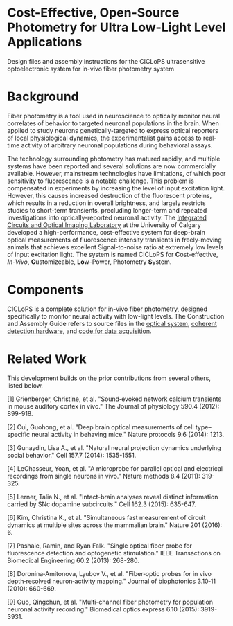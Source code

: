 # Cost-Effective, Open-Source Photometry for Ultra Low-Light Level Applications
Design files and assembly instructions for the CICLoPS ultrasensitive optoelectronic system for in-vivo fiber photometry system

# Background
Fiber photometry is a tool used in neuroscience to optically monitor neural correlates of behavior to targeted neuronal populations in the brain. When applied to study neurons genetically-targeted to express optical reporters of local physiological dynamics, the experimentalist gains access to real-time activity of arbitrary neuronal populations during behavioral assays. 

The technology surrounding photometry has matured rapidly, and multiple systems have been reported and several solutions are now commercially available. However, mainstream technologies have limitations, of which poor sensitivity to fluorescence is a notable challenge. This problem is compensated in experiments by increasing the level of input excitation light. However, this causes increased destruction of the fluorescent proteins, which results in a reduction in overall brightness, and largely restricts studies to short-term transients, precluding longer-term and repeated investigations into optically-reported neuronal activity. The [Integrated Circuits and Optical Imaging Laboratory](http://people.ucalgary.ca/~kmurari/index.html) at the University of Calgary developed a high-performance, cost-effective system for deep-brain optical measurements of fluorescence intensity transients in freely-moving animals that achieves excellent Signal-to-noise ratio at extremely low levels of input excitation light. The system is named CICLoPS for **C**ost-effective, ***I**n-Vivo*, **C**ustomizeable, **Lo**w-Power, **P**hotometry **S**ystem.

# Components
CICLoPS is a complete solution for in-vivo fiber photometry, designed specifically to monitor neural activity with low-light levels. The Construction and Assembly Guide refers to source files in the [optical system](../optics "optics"), [coherent detection hardware](../electronics "electronics"), and [code for data acquisition](../acquisition "acquisition").

# Related Work
This development builds on the prior contributions from several others, listed below.

[1] Grienberger, Christine, et al. "Sound‐evoked network calcium transients in mouse auditory cortex in vivo." The Journal of physiology 590.4 (2012): 899-918.

[2] Cui, Guohong, et al. "Deep brain optical measurements of cell type–specific neural activity in behaving mice." Nature protocols 9.6 (2014): 1213.

[3] Gunaydin, Lisa A., et al. "Natural neural projection dynamics underlying social behavior." Cell 157.7 (2014): 1535-1551.

[4] LeChasseur, Yoan, et al. "A microprobe for parallel optical and electrical recordings from single neurons in vivo." Nature methods 8.4 (2011): 319-325.

[5] Lerner, Talia N., et al. "Intact-brain analyses reveal distinct information carried by SNc dopamine subcircuits." Cell 162.3 (2015): 635-647.

[6] Kim, Christina K., et al. "Simultaneous fast measurement of circuit dynamics at multiple sites across the mammalian brain." Nature 201 (2016): 6.

[7] Pashaie, Ramin, and Ryan Falk. "Single optical fiber probe for fluorescence detection and optogenetic stimulation." IEEE Transactions on Biomedical Engineering 60.2 (2013): 268-280.

[8] Doronina‐Amitonova, Lyubov V., et al. "Fiber‐optic probes for in vivo depth‐resolved neuron‐activity mapping." Journal of biophotonics 3.10‐11 (2010): 660-669.

[9] Guo, Qingchun, et al. "Multi-channel fiber photometry for population neuronal activity recording." Biomedical optics express 6.10 (2015): 3919-3931.


